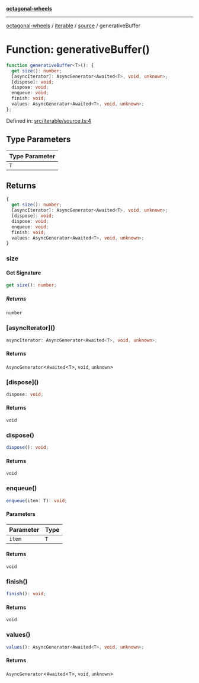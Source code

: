 [**octagonal-wheels**](../../../README.md)

***

[octagonal-wheels](../../../modules.md) / [iterable](../../README.md) / [source](../README.md) / generativeBuffer

# Function: generativeBuffer()

```ts
function generativeBuffer<T>(): {
  get size(): number;
  [asyncIterator]: AsyncGenerator<Awaited<T>, void, unknown>;
  [dispose]: void;
  dispose: void;
  enqueue: void;
  finish: void;
  values: AsyncGenerator<Awaited<T>, void, unknown>;
};
```

Defined in: [src/iterable/source.ts:4](https://github.com/vrtmrz/octagonal-wheels/blob/main/src/iterable/source.ts#L4)

## Type Parameters

| Type Parameter |
| ------ |
| `T` |

## Returns

```ts
{
  get size(): number;
  [asyncIterator]: AsyncGenerator<Awaited<T>, void, unknown>;
  [dispose]: void;
  dispose: void;
  enqueue: void;
  finish: void;
  values: AsyncGenerator<Awaited<T>, void, unknown>;
}
```

### size

#### Get Signature

```ts
get size(): number;
```

##### Returns

`number`

### \[asyncIterator\]()

```ts
asyncIterator: AsyncGenerator<Awaited<T>, void, unknown>;
```

#### Returns

`AsyncGenerator`\<`Awaited`\<`T`\>, `void`, `unknown`\>

### \[dispose\]()

```ts
dispose: void;
```

#### Returns

`void`

### dispose()

```ts
dispose(): void;
```

#### Returns

`void`

### enqueue()

```ts
enqueue(item: T): void;
```

#### Parameters

| Parameter | Type |
| ------ | ------ |
| `item` | `T` |

#### Returns

`void`

### finish()

```ts
finish(): void;
```

#### Returns

`void`

### values()

```ts
values(): AsyncGenerator<Awaited<T>, void, unknown>;
```

#### Returns

`AsyncGenerator`\<`Awaited`\<`T`\>, `void`, `unknown`\>
